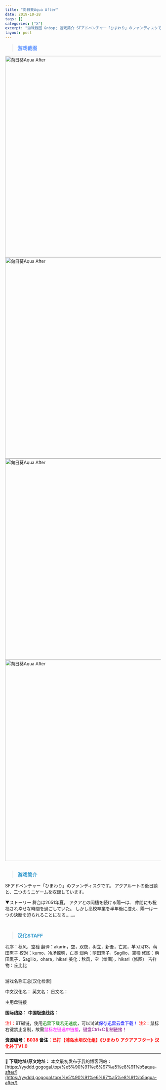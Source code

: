 ```yaml
---
title: "向日葵Aqua After"
date: 2019-10-28
tags: []
categories: ["X"]
excerpt: "游戏截图 &nbsp; 游戏简介 SFアドベンチャー「ひまわり」のファンディスクです。 アクアルートの後日談と、二つのミニゲームを収録しています。 ▼ストーリー 舞台は2051年夏。 アクアとの同棲を続ける陽一は、 仲間にも祝福され幸せな時間を過ごしていた。 しかし高校卒業を半年後に控え、陽一は一つ&hellip;"
layout: post
---
```


<div>
<blockquote><b><span style="font-size: 12pt; color: #6699ff;">游戏截图</span></b></blockquote>
<div><img title="点击放大" src="https://yyddd.gogogal.top/wp-content/uploads/2025/04/20250430_68120218a80d4.webp" alt="向日葵Aqua After" width="650" /></div>
<div><img title="点击放大" src="https://yyddd.gogogal.top/wp-content/uploads/2025/04/20250430_68120219c03e4.webp" alt="向日葵Aqua After" width="650" /></div>
<div><img title="点击放大" src="https://yyddd.gogogal.top/wp-content/uploads/2025/04/20250430_6812021b42d97.webp" alt="向日葵Aqua After" width="650" /></div>
<div><img title="点击放大" src="https://yyddd.gogogal.top/wp-content/uploads/2025/04/20250430_6812021c9978c.webp" alt="向日葵Aqua After" width="650" /></div>
&nbsp;
<blockquote><b><span style="font-size: 12pt; color: #3399cc;">游戏简介</span></b></blockquote>
<div>SFアドベンチャー「ひまわり」のファンディスクです。
アクアルートの後日談と、二つのミニゲームを収録しています。

▼ストーリー
舞台は2051年夏。
アクアとの同棲を続ける陽一は、
仲間にも祝福され幸せな時間を過ごしていた。
しかし高校卒業を半年後に控え、陽一は一つの決断を迫られることになる……。</div>
&nbsp;
<blockquote><b><span style="font-size: 12pt; color: #3399cc;">汉化STAFF</span></b></blockquote>
<div>程序：秋风，空穜
翻译：akarin，空，双夜，树立，新吾，亡灵，羊习习13，萌田熏子
校对：kumo，冷场惊魂，亡灵
润色：萌田熏子，Sagilio，空穜
修图：萌田熏子，Sagilio，ohara，hikari
美化：秋风，空（绘画），hikari（修图）
吉祥物：丘比比</div>
&nbsp;

游戏名称汇总[汉化检索]

中文汉化名：
英文名：
日文名：
</div>
<div class="panel panel-primary">
<div class="panel-heading">主用盘链接</div>
<div class="panel-body">

<b>国际线路：</b>
<b>中国极速线路：</b>


<span style="color: #ff0000;">注1：</span>BT磁链，使用<span style="color: #008000;">迅雷下载若无速度</span>，可以试试<span style="color: #0000ff;">保存迅雷云盘下载！</span>
<span style="color: #ff0000;">注2：</span>鼠标右键禁止复制，故需<span style="color: #ff00ff;">鼠标左键选中链接</span>，<span style="color: #800080;">键盘Ctrl+C复制链接！</span>

</div>
<div class="panel-footer"><span style="color: #ff0000;"><b><span style="color: #000000;">资源编号</span>：B038</b></span>
<span style="color: #ff0000;"><b><span style="color: #000000;">备注</span>：已打【浦岛水坝汉化组】《ひまわり アクアアフター》汉化补丁V1.0</b></span></div>
</div>

---
📖 **下载地址/原文地址：** 本文最初发布于我的博客网站：[https://yyddd.gogogal.top/%e5%90%91%e6%97%a5%e8%91%b5aqua-after/](https://yyddd.gogogal.top/%e5%90%91%e6%97%a5%e8%91%b5aqua-after/)
